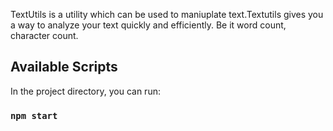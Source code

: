 TextUtils is a utility which can be used to maniuplate text.Textutils gives you a way to analyze your text quickly and efficiently. Be it word count, character count.

## Available Scripts

In the project directory, you can run:

### `npm start`
